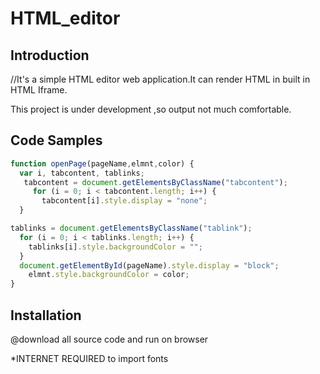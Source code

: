 # HTML_editor


## Introduction

//It's a simple HTML editor web application.It can render HTML in built in HTML Iframe.

This project is under development ,so output not much comfortable.

## Code Samples

```javascript
function openPage(pageName,elmnt,color) {
  var i, tabcontent, tablinks;
   tabcontent = document.getElementsByClassName("tabcontent");
     for (i = 0; i < tabcontent.length; i++) {
       tabcontent[i].style.display = "none";
  }

tablinks = document.getElementsByClassName("tablink");
  for (i = 0; i < tablinks.length; i++) {
    tablinks[i].style.backgroundColor = "";
  }
  document.getElementById(pageName).style.display = "block";
    elmnt.style.backgroundColor = color;
}
```





## Installation

@download all source code and run on browser

*INTERNET REQUIRED to import fonts

